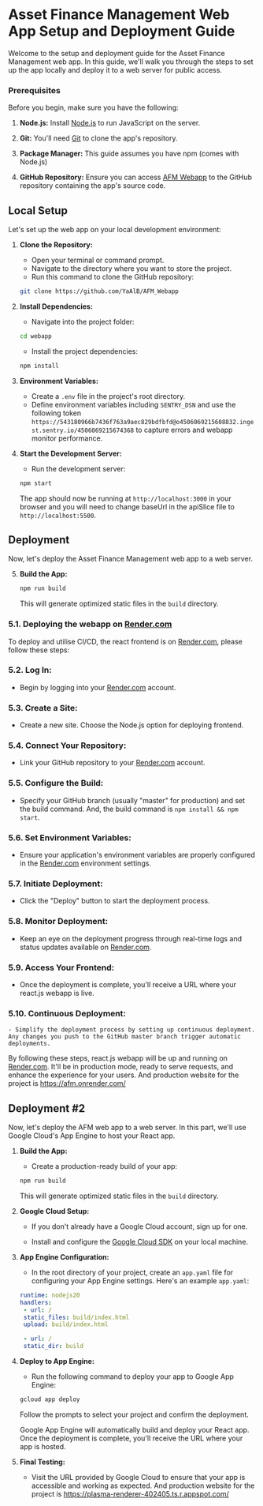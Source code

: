 # Asset Finance Management Web App Setup and Deployment Guide

Welcome to the setup and deployment guide for the Asset Finance Management web app. In this guide, we'll walk you through the steps to set up the app locally and deploy it to a web server for public access.

### Prerequisites

Before you begin, make sure you have the following:

1. **Node.js:** Install [Node.js](https://nodejs.org/) to run JavaScript on the server.

2. **Git:** You'll need [Git](https://git-scm.com/) to clone the app's repository.

3. **Package Manager:** This guide assumes you have npm (comes with Node.js)

4. **GitHub Repository:** Ensure you can access [AFM Webapp](https://github.com/YaAlB/AFM_Webapp) to the GitHub repository containing the app's source code.

## Local Setup

Let's set up the web app on your local development environment:

1. **Clone the Repository:**
   - Open your terminal or command prompt.
   - Navigate to the directory where you want to store the project.
   - Run this command to clone the GitHub repository:

   ```bash
   git clone https://github.com/YaAlB/AFM_Webapp
   ```

2. **Install Dependencies:**
   - Navigate into the project folder:
   
   ```bash
   cd webapp
   ```

   - Install the project dependencies:

   ```bash
   npm install
   ```

3. **Environment Variables:**
   - Create a `.env` file in the project's root directory.
   - Define environment variables including `SENTRY_DSN` and use the following token `https://543180966b7436f763a9aec829bdfbfd@o4506069215608832.ingest.sentry.io/4506069215674368` to capture errors and webapp monitor performance.

4. **Start the Development Server:**
   - Run the development server:

   ```bash
   npm start
   ```

   The app should now be running at `http://localhost:3000` in your browser and you will need to change baseUrl in the apiSlice file to `http://localhost:5500`.

## Deployment

Now, let's deploy the Asset Finance Management web app to a web server. 

5. **Build the App:**

   ```bash
   npm run build
   ```

   This will generate optimized static files in the `build` directory.

### 5.1. Deploying the webapp on [Render.com](https://render.com)

To deploy and utilise CI/CD, the react frontend is on [Render.com](https://render.com), please follow these steps:

### 5.2. **Log In:**
   - Begin by logging into your [Render.com](https://render.com) account.

### 5.3. **Create a Site:**
   - Create a new site. Choose the Node.js option for deploying frontend.

### 5.4. **Connect Your Repository:**
   - Link your GitHub repository to your [Render.com](https://render.com) account.

### 5.5. **Configure the Build:**
   - Specify your GitHub branch (usually "master" for production) and set the build command. And, the build command is `npm install && npm start`.

### 5.6. **Set Environment Variables:**
   - Ensure your application's environment variables are properly configured in the [Render.com](https://render.com) environment settings.

### 5.7. **Initiate Deployment:**
   - Click the "Deploy" button to start the deployment process.

### 5.8. **Monitor Deployment:**
   - Keep an eye on the deployment progress through real-time logs and status updates available on [Render.com](https://render.com).

### 5.9. **Access Your Frontend:**
   - Once the deployment is complete, you'll receive a URL where your react.js webapp is live.

### 5.10. **Continuous Deployment:**
    - Simplify the deployment process by setting up continuous deployment. Any changes you push to the GitHub master branch trigger automatic deployments.

By following these steps, react.js webapp will be up and running on [Render.com](https://render.com). It'll be in production mode, ready to serve requests, and enhance the experience for your users. And production website for the project is https://afm.onrender.com/

## Deployment #2

Now, let's deploy the AFM web app to a web server. In this part, we'll use Google Cloud's App Engine to host your React app. 

1. **Build the App:**
   - Create a production-ready build of your app:

   ```bash
   npm run build
   ```

   This will generate optimized static files in the `build` directory.

2. **Google Cloud Setup:**
   - If you don't already have a Google Cloud account, sign up for one.

   - Install and configure the [Google Cloud SDK](https://cloud.google.com/sdk/docs/quickstarts) on your local machine.

3. **App Engine Configuration:**
   - In the root directory of your project, create an `app.yaml` file for configuring your App Engine settings. Here's an example `app.yaml`:

   ```yaml
   runtime: nodejs20
   handlers:
    - url: /
    static_files: build/index.html
    upload: build/index.html

    - url: /
    static_dir: build
   ```

4. **Deploy to App Engine:**
   - Run the following command to deploy your app to Google App Engine:

   ```bash
   gcloud app deploy
   ```

   Follow the prompts to select your project and confirm the deployment.

   Google App Engine will automatically build and deploy your React app. Once the deployment is complete, you'll receive the URL where your app is hosted.

5. **Final Testing:**
   - Visit the URL provided by Google Cloud to ensure that your app is accessible and working as expected. And production website for the project is https://plasma-renderer-402405.ts.r.appspot.com/
